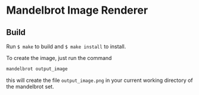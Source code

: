 Mandelbrot Image Renderer
=========================

Build
-----
Run `$ make` to build and `$ make install` to install.

To create the image, just run the command
```sh
mandelbrot output_image
```
this will create the file `output_image.png` in your current working
directory of the mandelbrot set.
